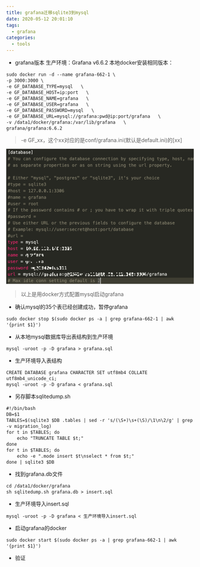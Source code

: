 ```yaml
---
title: grafana迁移sqlite3到mysql
date: 2020-05-12 20:01:10
tags:
  - grafana
categories:
  - tools
---
```


+ grafana版本
生产环境：Grafana v6.6.2
本地docker安装相同版本：
```
sudo docker run -d --name grafana-662-1 \
-p 3000:3000 \
-e GF_DATABASE_TYPE=mysql   \
-e GF_DATABASE_HOST=ip:port   \
-e GF_DATABASE_NAME=grafana   \
-e GF_DATABASE_USER=grafana   \
-e GF_DATABASE_PASSWORD=mysql   \
-e GF_DATABASE_URL=mysql://grafana:pwd@ip:port/grafana   \
-v /data1/docker/grafana:/var/lib/grafana   \
grafana/grafana:6.6.2 
```

> -e GF_xx，这个xx对应的是conf/grafana.ini(默认是default.ini)的[xx]

![grafana-mysql](/images/grafana-mysql.png)

> 以上是用docker方式配置mysql启动grafana

+ 确认mysql的35个表已经创建成功，暂停grafana
```
sudo docker stop $(sudo docker ps -a | grep grafana-662-1 | awk '{print $1}')
```

+ 从本地mysql数据库导出表结构到生产环境
```
mysql -uroot -p -D grafana > grafana.sql
```
+ 生产环境导入表结构
```
CREATE DATABASE grafana CHARACTER SET utf8mb4 COLLATE utf8mb4_unicode_ci;
mysql -uroot -p -D grafana < grafana.sql
```
+ 另存脚本sqlitedump.sh
```
#!/bin/bash
DB=$1
TABLES=$(sqlite3 $DB .tables | sed -r 's/(\S+)\s+(\S)/\1\n\2/g' | grep -v migration_log)
for t in $TABLES; do
    echo "TRUNCATE TABLE $t;"
done
for t in $TABLES; do
    echo -e ".mode insert $t\nselect * from $t;"
done | sqlite3 $DB
```
+ 找到grafana.db文件
```
cd /data1/docker/grafana
sh sqlitedump.sh grafana.db > insert.sql
```
+ 生产环境导入insert.sql
```
mysql -uroot -p -D grafana < 生产环境导入insert.sql
``` 
+ 启动grafana的docker
```
sudo docker start $(sudo docker ps -a | grep grafana-662-1 | awk '{print $1}')
```
+ 验证

